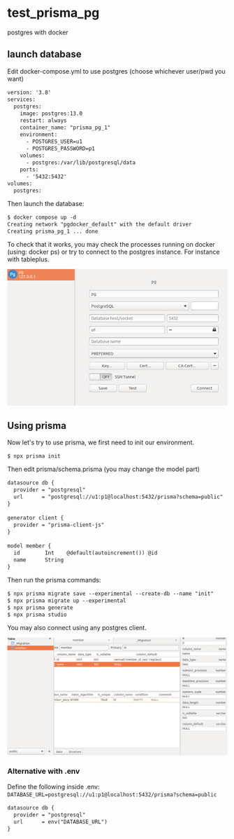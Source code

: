 # test_prisma_pg
postgres with docker



## launch database

Edit docker-compose.yml to use postgres (choose whichever user/pwd you want)

```
version: '3.8'
services:
  postgres:
    image: postgres:13.0
    restart: always
    container_name: "prisma_pg_1"
    environment:
      - POSTGRES_USER=u1
      - POSTGRES_PASSWORD=p1
    volumes:
      - postgres:/var/lib/postgresql/data
    ports:
      - '5432:5432'
volumes:
  postgres:
```



Then launch the database: 

```
$ docker compose up -d
Creating network "pgdocker_default" with the default driver
Creating prisma_pg_1 ... done
```



To check that it works, you may check the processes running on docker (using: docker ps) or try to connect to the postgres instance. For instance with tableplus.

![](./doc/checkinstall.png)



## Using prisma 

Now let's try to use prisma, we first need to init our environment.

```
$ npx prisma init
```

Then edit prisma/schema.prisma (you may change the model part)

```
datasource db {
  provider = "postgresql"
  url      = "postgresql://u1:p1@localhost:5432/prisma?schema=public"
}

generator client {
  provider = "prisma-client-js"
}

model member {
  id        Int    @default(autoincrement()) @id
  name      String
}
```

Then run the prisma commands: 

```
$ npx prisma migrate save --experimental --create-db --name "init"
$ npx prisma migrate up --experimental
$ npx prisma generate
$ npx prisma studio
```



You may also connect using any postgres client. 

![prisma database](./doc/prismadb.png)



### Alternative with .env 

Define the following inside .env:
`DATABASE_URL=postgresql://u1:p1@localhost:5432/prisma?schema=public`

```
datasource db {
  provider = "postgresql"
  url      = env("DATABASE_URL")
}
```